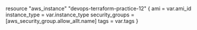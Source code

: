 resource "aws_instance" "devops-terraform-practice-12" {
  ami = var.ami_id
  instance_type = var.instance_type
  security_groups = [aws_security_group.allow_allt.name]
  tags = var.tags
}